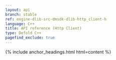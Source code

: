 ```yaml
---
layout: api
branch: stable
ref: engine-dlib-src-dmsdk-dlib-http_client-h
language: C++
title: API reference (Http Client)
type: Defold C++
pagefind_exclude: true
---
```

{% include anchor_headings.html html=content %}
